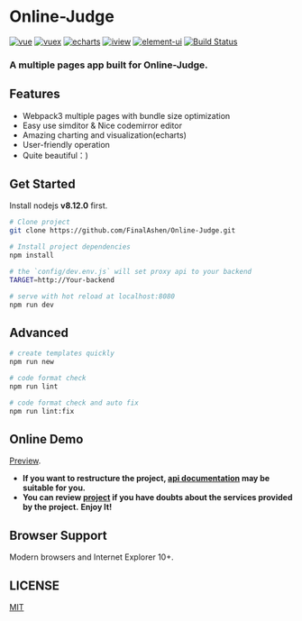 # Online-Judge
[![vue](https://img.shields.io/badge/vue-2.5.13-blue.svg?style=flat-square)](https://github.com/vuejs/vue)
[![vuex](https://img.shields.io/badge/vuex-3.0.1-blue.svg?style=flat-square)](https://vuex.vuejs.org/)
[![echarts](https://img.shields.io/badge/echarts-3.8.3-blue.svg?style=flat-square)](https://github.com/ecomfe/echarts)
[![iview](https://img.shields.io/badge/iview-2.8.0-blue.svg?style=flat-square)](https://github.com/iview/iview)
[![element-ui](https://img.shields.io/badge/element-2.0.9-blue.svg?style=flat-square)](https://github.com/ElemeFE/element)
[![Build Status](https://travis-ci.org/QingdaoU/OnlineJudgeFE.svg?branch=master)](https://travis-ci.org/QingdaoU/OnlineJudgeFE)

### A multiple pages app built for Online-Judge. 

## Features

+ Webpack3 multiple pages with bundle size optimization
+ Easy use simditor & Nice codemirror editor
+ Amazing charting and visualization(echarts)
+ User-friendly operation
+ Quite beautiful：)

## Get Started

Install nodejs **v8.12.0** first.

```bash
# Clone project
git clone https://github.com/FinalAshen/Online-Judge.git

# Install project dependencies
npm install

# the `config/dev.env.js` will set proxy api to your backend
TARGET=http://Your-backend

# serve with hot reload at localhost:8080
npm run dev
```

## Advanced

```bash
# create templates quickly
npm run new

# code format check
npm run lint

# code format check and auto fix
npm run lint:fix
```

## Online Demo
[Preview](http://yfoj.org.cn/). 
+ **If you want to restructure the project, [api documentation](http://cdn.yfoj.org.cn/doc.html) may be suitable for you.**
+ **You can review [project](https://github.com/czeta/online-judge) if you have doubts about the services provided by the project.**
**Enjoy It!**

## Browser Support

Modern browsers and Internet Explorer 10+.

## LICENSE

[MIT](http://opensource.org/licenses/MIT)